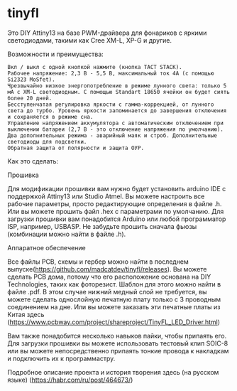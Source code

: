 # tinyfl
Это DIY Attiny13 на базе PWM-драйвера для фонариков с яркими светодиодами, такими как Cree XM-L, XP-G и другие.

Возможности и преимущества:

    Вкл / выкл с одной кнопкой нажмите (кнопка TACT STACK).
    Рабочее напряжение: 2,3 В - 5,5 В, максимальный ток 4А (с помощью Si2323 MoSfet).
    Чрезвычайно низкое энергопотребление в режиме лунного света: только 5 мА с XM-L светодиодным. С помощью Standart 18650 ячейки он будет сиять более 20 дней.
    Бесступенчатая регулировка яркости с гамма-коррекцией, от лунного света до турбо. Уровень яркости запоминается до завершения отключения и сохраняется в режиме сна.
    Управление напряжением аккумулятора с автоматическим отключением при выключении батареи (2,7 В - это отключение напряжения по умолчанию).
    Два дополнительных режима - аварийный маяк и строб. Дополнительные светодиоды для подсветки.
    Обратная защита от полярности и защита ОУР.

Как это сделать:

Прошивка

Для модификации прошивки вам нужно будет установить arduino IDE с поддержкой Attiny13 или Studio Atmel. Вы можете настроить все рабочие параметры, просто редактирующие определения в файле .h. Или вы можете прошить файл .hex с параметрами по умолчанию. Для загрузки прошивки вам понадобится Arduino или любой программатор ISP, например, USBASP. Не забудьте прошить сначала фьюзы (комбинации можно найти в файле .h).

Аппаратное обеспечение

Все файлы PCB, схемы и гербер можно найти в последнем выпуске(https://github.com/madcatdev/tinyfl/releases).
 Вы можете сделать PCB дома, потому что его расположение основана на DIY Technologies, таких как фоторезист. Шаблон для этого можно найти в файле .pdf. В этом случае нижний медный слой не требуется, вы можете сделать однослойную печатную плату только с 3 проводным соединением на дне. 
Или вы можете заказать эти печатные платы из Китая здесь (https://www.pcbway.com/project/shareproject/TinyFL_LED_Driver.html)

Вам также понадобится несколько навыков пайки, чтобы припаять его. Для загрузки прошивки вы можете использовать тестовый клип SOIC-8 или вы можете непосредственно припаять тонкие провода к накладкам и подключить их к программастру.

Подробное описание проекта и история творения здесь (на русском языке) (https://habr.com/ru/post/464673/)
